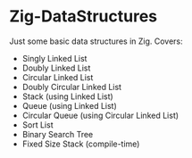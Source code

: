 # Zig-DataStructures


Just some basic data structures in Zig. Covers: 
* Singly Linked List
* Doubly Linked List
* Circular Linked List
* Doubly Circular Linked List
* Stack (using Linked List)
* Queue (using Linked List)
* Circular Queue (using Circular Linked List)
* Sort List
* Binary Search Tree
* Fixed Size Stack (compile-time)
